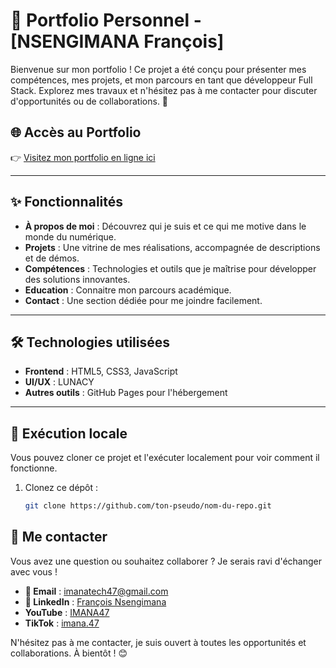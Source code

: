 # 🌟 Portfolio Personnel - [NSENGIMANA François]

Bienvenue sur mon portfolio ! Ce projet a été conçu pour présenter mes compétences, mes projets, et mon parcours en tant que développeur Full Stack. Explorez mes travaux et n'hésitez pas à me contacter pour discuter d'opportunités ou de collaborations. 🚀

## 🌐 Accès au Portfolio  
👉 [Visitez mon portfolio en ligne ici](https://ton-pseudo.github.io/nom-du-repo)  

---

## ✨ Fonctionnalités  
- **À propos de moi** : Découvrez qui je suis et ce qui me motive dans le monde du numérique.  
- **Projets** : Une vitrine de mes réalisations, accompagnée de descriptions et de démos.  
- **Compétences** : Technologies et outils que je maîtrise pour développer des solutions innovantes.
- **Education** : Connaitre mon parcours académique.  
- **Contact** : Une section dédiée pour me joindre facilement.  

---

## 🛠️ Technologies utilisées  
- **Frontend** : HTML5, CSS3, JavaScript  
- **UI/UX** : LUNACY  
- **Autres outils** : GitHub Pages pour l'hébergement  

---

## 🚀 Exécution locale  
Vous pouvez cloner ce projet et l'exécuter localement pour voir comment il fonctionne.  

1. Clonez ce dépôt :  
   ```bash
   git clone https://github.com/ton-pseudo/nom-du-repo.git
## 🤝 Me contacter  

Vous avez une question ou souhaitez collaborer ? Je serais ravi d'échanger avec vous !  

- **📧 Email** : [imanatech47@gmail.com](mailto:imanatech47@gmail.com)  
- **💼 LinkedIn** : [François Nsengimana](https://www.linkedin.com/in/françois-nsengimana)  
- **YouTube** : [IMANA47](https://www.youtube.com/@IMANA47)
- **TikTok** : [imana.47](https://www.tiktok.com/@imana.47?is_from_webapp=1&sender_device=pc)  

N'hésitez pas à me contacter, je suis ouvert à toutes les opportunités et collaborations. À bientôt ! 😊  
